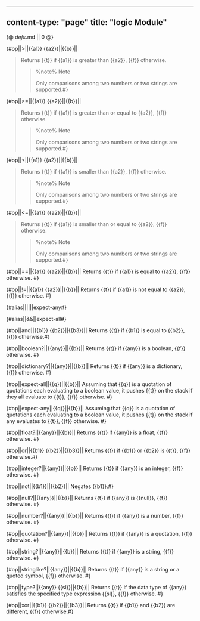 -----
content-type: "page"
title: "logic Module"
-----
{@ _defs_.md || 0 @}

{#op||&gt;||{{a1}} {{a2}}||{{b}}||
> Returns {{t}} if {{a1}} is greater than {{a2}}, {{f}} otherwise. 
> > %note%
> > Note
> > 
> > Only comparisons among two numbers or two strings are supported.#}

{#op||&gt;=||{{a1}} {{a2}}||{{b}}||
> Returns {{t}} if {{a1}} is greater than or equal to {{a2}}, {{f}} otherwise.
> > %note%
> > Note
> > 
> > Only comparisons among two numbers or two strings are supported.#}

{#op||&lt;||{{a1}} {{a2}}||{{b}}||
> Returns {{t}} if {{a1}} is smaller than {{a2}}, {{f}} otherwise. 
> > %note%
> > Note
> > 
> > Only comparisons among two numbers or two strings are supported.#}

{#op||&lt;=||{{a1}} {{a2}}||{{b}}||
> Returns {{t}} if {{a1}} is smaller than or equal to {{a2}}, {{f}} otherwise.
> > %note%
> > Note
> > 
> > Only comparisons among two numbers or two strings are supported.#}

{#op||==||{{a1}} {{a2}}||{{b}}||
Returns {{t}} if {{a1}} is equal to {{a2}}, {{f}} otherwise. #}

{#op||!=||{{a1}} {{a2}}||{{b}}||
Returns {{t}} if {{a1}} is not equal to {{a2}}, {{f}} otherwise. #}

{#alias||&vert;&vert;||expect-any#}

{#alias||&&||expect-all#}

{#op||and||{{b1}} {{b2}}||{{b3}}||
Returns {{t}} if {{b1}} is equal to {{b2}}, {{f}} otherwise.#}

{#op||boolean?||{{any}}||{{b}}||
Returns {{t}} if {{any}} is a boolean, {{f}} otherwise. #}

{#op||dictionary?||{{any}}||{{b}}||
Returns {{t}} if {{any}} is a dictionary, {{f}} otherwise. #}

{#op||expect-all||{{q}}||{{b}}||
Assuming that {{q}} is a quotation of quotations each evaluating to a boolean value, it pushes {{t}} on the stack if they all evaluate to {{t}}, {{f}} otherwise.
 #}
 
{#op||expect-any||{{q}}||{{b}}||
Assuming that {{q}} is a quotation of quotations each evaluating to a boolean value, it pushes {{t}} on the stack if any evaluates to {{t}}, {{f}} otherwise.
 #}

{#op||float?||{{any}}||{{b}}||
Returns {{t}} if {{any}} is a float, {{f}} otherwise. #}

{#op||or||{{b1}} {{b2}}||{{b3}}||
Returns {{t}} if {{b1}} or {{b2}} is {{t}}, {{f}} otherwise.#}

{#op||integer?||{{any}}||{{b}}||
Returns {{t}} if {{any}} is an integer, {{f}} otherwise. #}

{#op||not||{{b1}}||{{b2}}||
Negates {{b1}}.#}

{#op||null?||{{any}}||{{b}}||
Returns {{t}} if {{any}} is {{null}}, {{f}} otherwise. #}

{#op||number?||{{any}}||{{b}}||
Returns {{t}} if {{any}} is a number, {{f}} otherwise. #}

{#op||quotation?||{{any}}||{{b}}||
Returns {{t}} if {{any}} is a quotation, {{f}} otherwise. #}

{#op||string?||{{any}}||{{b}}||
Returns {{t}} if {{any}} is a string, {{f}} otherwise. #}

{#op||stringlike?||{{any}}||{{b}}||
Returns {{t}} if {{any}} is a string or a quoted symbol, {{f}} otherwise. #}

{#op||type?||{{any}} {{sl}}||{{b}}||
Returns {{t}} if the data type of {{any}} satisfies the specified type expression {{sl}}, {{f}} otherwise. #}

{#op||xor||{{b1}} {{b2}}||{{b3}}||
Returns {{t}} if {{b1}} and {{b2}} are different, {{f}} otherwise.#}


